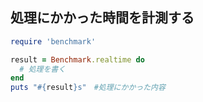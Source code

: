 ## 処理にかかった時間を計測する

```ruby
require 'benchmark'

result = Benchmark.realtime do
  # 処理を書く
end
puts "#{result}s"　#処理にかかった内容
```
